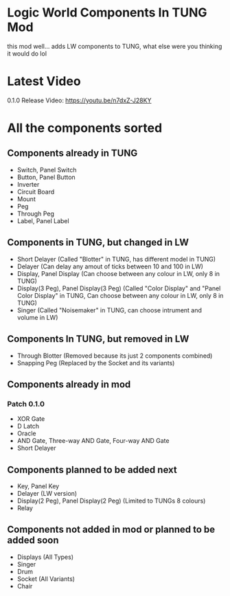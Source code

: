 # Logic World Components In TUNG Mod
this mod well... adds LW components to TUNG, what else were you thinking it would do lol

# Latest Video
0.1.0 Release Video: https://youtu.be/n7dxZ-J28KY

# All the components sorted
## Components already in TUNG
* Switch, Panel Switch
* Button, Panel Button
* Inverter
* Circuit Board
* Mount
* Peg
* Through Peg
* Label, Panel Label

## Components in TUNG, but changed in LW
* Short Delayer (Called "Blotter" in TUNG, has different model in TUNG)
* Delayer (Can delay any amout of ticks between 10 and 100 in LW)
* Display, Panel Display (Can choose between any colour in LW, only 8 in TUNG)
* Display(3 Peg), Panel Display(3 Peg) (Called "Color Display" and "Panel Color Display" in TUNG, Can choose between any colour in LW, only 8 in TUNG)
* Singer (Called "Noisemaker" in TUNG, can choose intrument and volume in LW)

## Components In TUNG, but removed in LW
* Through Blotter (Removed because its just 2 components combined)
* Snapping Peg (Replaced by the Socket and its variants)

## Components already in mod
 ### Patch 0.1.0
 * XOR Gate
 * D Latch
 * Oracle
 * AND Gate, Three-way AND Gate, Four-way AND Gate
 * Short Delayer
 
 ## Components planned to be added next
 * Key, Panel Key
 * Delayer (LW version)
 * Display(2 Peg), Panel Display(2 Peg) (Limited to TUNGs 8 colours)
 * Relay
 
 ## Components not added in mod or planned to be added soon

 * Displays (All Types)
 * Singer
 * Drum
 * Socket (All Variants)
 * Chair

 
